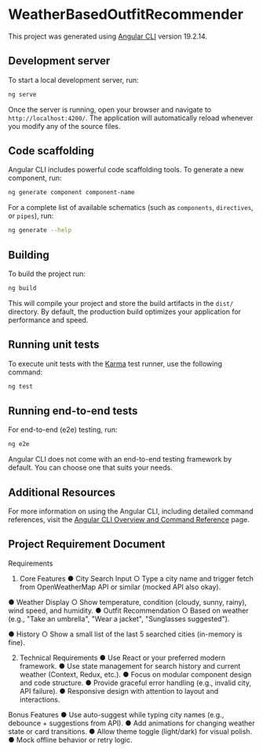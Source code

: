 # WeatherBasedOutfitRecommender

This project was generated using [Angular CLI](https://github.com/angular/angular-cli) version 19.2.14.

## Development server

To start a local development server, run:

```bash
ng serve
```

Once the server is running, open your browser and navigate to `http://localhost:4200/`. The application will automatically reload whenever you modify any of the source files.

## Code scaffolding

Angular CLI includes powerful code scaffolding tools. To generate a new component, run:

```bash
ng generate component component-name
```

For a complete list of available schematics (such as `components`, `directives`, or `pipes`), run:

```bash
ng generate --help
```

## Building

To build the project run:

```bash
ng build
```

This will compile your project and store the build artifacts in the `dist/` directory. By default, the production build optimizes your application for performance and speed.

## Running unit tests

To execute unit tests with the [Karma](https://karma-runner.github.io) test runner, use the following command:

```bash
ng test
```

## Running end-to-end tests

For end-to-end (e2e) testing, run:

```bash
ng e2e
```

Angular CLI does not come with an end-to-end testing framework by default. You can choose one that suits your needs.

## Additional Resources

For more information on using the Angular CLI, including detailed command references, visit the [Angular CLI Overview and Command Reference](https://angular.dev/tools/cli) page.


## Project Requirement Document
Requirements
1. Core Features
● City Search Input
○ Type a city name and trigger fetch from OpenWeatherMap API or similar
(mocked API also okay).

● Weather Display
○ Show temperature, condition (cloudy, sunny, rainy), wind speed, and humidity.
● Outfit Recommendation
○ Based on weather (e.g., "Take an umbrella", "Wear a jacket", "Sunglasses
suggested").

● History
○ Show a small list of the last 5 searched cities (in-memory is fine).

2. Technical Requirements
● Use React or your preferred modern framework.
● Use state management for search history and current weather (Context, Redux, etc.).
● Focus on modular component design and code structure.
● Provide graceful error handling (e.g., invalid city, API failure).
● Responsive design with attention to layout and interactions.

Bonus Features
● Use auto-suggest while typing city names (e.g., debounce + suggestions from API).
● Add animations for changing weather state or card transitions.
● Allow theme toggle (light/dark) for visual polish.
● Mock offline behavior or retry logic.
